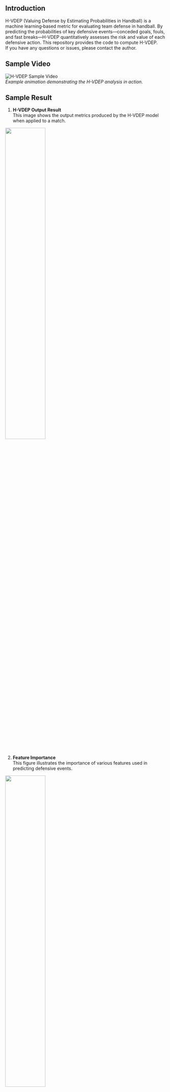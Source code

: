 ## Introduction
H-VDEP (Valuing Defense by Estimating Probabilities in Handball) is a machine learning‐based metric for evaluating team defense in handball. By predicting the probabilities of key defensive events—conceded goals, fouls, and fast breaks—H-VDEP quantitatively assesses the risk and value of each defensive action. This repository provides the code to compute H-VDEP.  
If you have any questions or issues, please contact the author.

## Sample Video
![H-VDEP Sample Video](https://github.com/user-attachments/assets/fb3da330-36dd-4130-adcf-33e58f531d01)  
*Example animation demonstrating the H-VDEP analysis in action.*

## Sample Result
1. **H-VDEP Output Result**  
   This image shows the output metrics produced by the H-VDEP model when applied to a match.

<div align="left">
<img src="https://github.com/user-attachments/assets/6b103159-dab6-407e-ac26-17c935ee2e2c" width="50%" />
</div>

2. **Feature Importance**  
   This figure illustrates the importance of various features used in predicting defensive events.

<div align="left">
<img src="https://github.com/user-attachments/assets/211d312d-30d0-4bd7-8be6-059d3fe8a7fb" width="50%" />
</div>

3. **Relationship between Conceded Goals and H-VDEP**  
   This graph depicts the correlation between the number of conceded goals and the H-VDEP score.

<div align="left">
<img src="https://github.com/user-attachments/assets/9959b6e1-c4bc-408f-aa81-069100d20665" width="50%" />
</div>

## Author
Ren Kobayashi - kobayashi.ren@g.sp.m.is.nagoya-u.ac.jp
## Requirements
- Python 3.x  
- To install dependencies, run:  
  `pip install -r requirements.txt`

## Evaluation from Scratch

### Step 1: Downloading the Required Data
Please download the necessary datasets from [Google Drive](https://drive.google.com/drive/folders/YOUR_DRIVE_LINK):
- `handball_match_data.xlsx`: Annotation data.
- `tracking_data.json`: Player coordinate data.
- `videos`: Raw match videos (optional for extracting player positions).

### Step 2: Running the Code and Checking the Results
1. Execute the analysis script:  
   `python3 run_H-VDEP.py`
2. Review the generated figures in the `results` folder.
